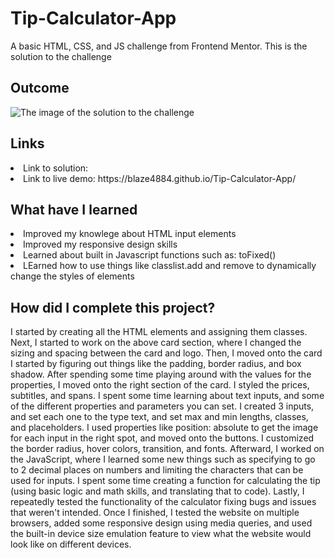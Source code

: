 # Tip-Calculator-App
A basic HTML, CSS, and JS challenge from Frontend Mentor. This is the solution to the challenge

<h2> Outcome </h2>

<img src="https://i.imgur.com/zly0xOx.png" alt="The image of the solution to the challenge">

<h2> Links </h2>

<li> Link to solution:  </li>
<li> Link to live demo: https://blaze4884.github.io/Tip-Calculator-App/ </li>

<h2> What have I learned </h2>

<li> Improved my knowlege about HTML input elements </li>
<li> Improved my responsive design skills </li>
<li> Learned about built in Javascript functions such as: toFixed() </li>
<li> LEarned how to use things like classlist.add and remove to dynamically change the styles of elements </li>

<h2> How did I complete this project? </h2>

<p> I started by creating all the HTML elements and assigning them classes. Next, I started to work on the above card section, where I changed the sizing and spacing between the card and logo. Then, I moved onto the card I started by figuring out things like the padding, border radius, and box shadow. After spending some time playing around with the values for the properties, I moved onto the right section of the card. I styled the prices, subtitles, and spans. I spent some time learning about text inputs, and some of the different properties and parameters you can set. I created 3 inputs, and set each one to the type text, and set max and min lengths, classes, and placeholders. I used properties like position: absolute to get the image for each input in the right spot, and moved onto the buttons. I customized the border radius, hover colors, transition, and fonts. Afterward, I worked on the JavaScript, where I learned some new things such as specifying to go to 2 decimal places on numbers and limiting the characters that can be used for inputs. I spent some time creating a function for calculating the tip (using basic logic and math skills, and translating that to code). Lastly, I repeatedly tested the functionality of the calculator fixing bugs and issues that weren't intended. Once I finished, I tested the website on multiple browsers, added some responsive design using media queries, and used the built-in device size emulation feature to view what the website would look like on different devices. </p>
